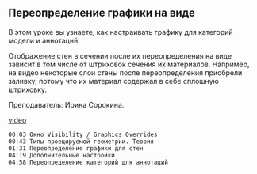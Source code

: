 ## Переопределение графики на виде

В этом уроке вы узнаете, как настраивать графику для категорий модели и аннотаций.

Отображение стен в сечении после их переопределения на виде зависит в том числе от штриховок сечения их материалов. Например, на видео некоторые слои стены после переопределения приобрели заливку, потому что их материал содержал в себе сплошную штриховку.

Преподаватель: Ирина Сорокина.

[video](https://player.softculture.cc/embed/online/RVT/RVT_42.17.02_L6-4_Theory_Visibility_Graphics)

``` chapters
00:03 Окно Visibility / Graphics Overrides 
00:43 Типы проецируемой геометрии. Теория
01:31 Переопределение графики для стен
04:19 Дополнительные настройки
04:58 Переопределение категорий для аннотаций
```
